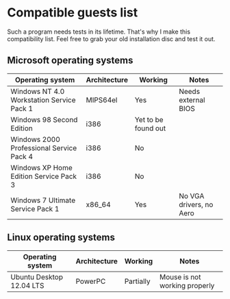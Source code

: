 # Compatible guests list

Such a program needs tests in its lifetime. That's why I make this compatibility list. Feel free to grab your old installation disc and test it out.

## Microsoft operating systems

| Operating system                          | Architecture | Working             | Notes                         |
| ----------------------------------------- | ------------ | ------------------- | ----------------------------- |
| Windows NT 4.0 Workstation Service Pack 1 | MIPS64el     | Yes                 | Needs external BIOS           |
| Windows 98 Second Edition                 | i386         | Yet to be found out |                               |
| Windows 2000 Professional Service Pack 4  | i386         | No                  |                               |
| Windows XP Home Edition Service Pack 3    | i386         | No                  |                               |
| Windows 7 Ultimate Service Pack 1         | x86_64       | Yes                 | No VGA drivers, no Aero       |

## Linux operating systems

| Operating system                          | Architecture | Working             | Notes                         |
| ----------------------------------------- | ------------ | ------------------- | ----------------------------- |
| Ubuntu Desktop 12.04 LTS                  | PowerPC      | Partially           | Mouse is not working properly |
